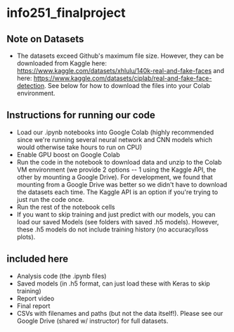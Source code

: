 # info251_finalproject

## Note on Datasets
- The datasets exceed Github's maximum file size. However, they can be downloaded from Kaggle here: https://www.kaggle.com/datasets/xhlulu/140k-real-and-fake-faces and here: https://www.kaggle.com/datasets/ciplab/real-and-fake-face-detection. See below for how to download the files into your Colab environment.

## Instructions for running our code
- Load our .ipynb notebooks into Google Colab (highly recommended since we're running several neural network and CNN models which would otherwise take hours to run on CPU)
- Enable GPU boost on Google Colab
- Run the code in the notebook to download data and unzip to the Colab VM environment (we provide 2 options -- 1 using the Kaggle API, the other by mounting a Google Drive). For development, we found that mounting from a Google Drive was better so we didn't have to download the datasets each time. The Kaggle API is an option if you're trying to just run the code once. 
- Run the rest of the notebook cells
- If you want to skip training and just predict with our models, you can load our saved Models (see folders with saved .h5 models). However, these .h5 models do not include training history (no accuracy/loss plots).

## included here
- Analysis code (the .ipynb files)
- Saved models (in .h5 format, can just load these with Keras to skip training)
- Report video
- Final report
- CSVs with filenames and paths (but not the data itself!). Please see our Google Drive (shared w/ instructor) for full datasets.